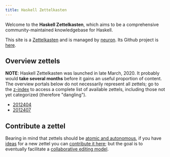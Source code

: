 ```yaml
---
title: Haskell Zettelkasten
---
```


Welcome to the **Haskell Zettelkasten**, which aims to be a comprehensive community-maintained knowledgebase for Haskell.

This site is a [Zettelkasten](https://neuron.srid.ca/2011401.html) and is managed by [neuron](https://neuron.srid.ca/). Its Github project is [here](https://github.com/srid/haskell-zettelkasten).

## Overview zettels

**NOTE**: Haskell Zettelkasten was launched in late March, 2020. It probably would **take several months** before it gains an useful proportion of content. The overview portals below do not necessarily represent all zettels; go to the [z-index](/z-index.html) to access a complete list of available zettels, including those not yet categorized (therefore "dangling"). 

* [2012404](z://frontend)
* [2012407](z://learning-challenges)

## Contribute a zettel

Bearing in mind that zettels should be [atomic and autonomous](https://neuron.srid.ca/2012101.html), if you have [ideas](https://github.com/srid/haskell-zettelkasten/projects/1) for a new zettel you can [contribute it here](https://github.com/srid/haskell-zettelkasten/issues/new); but the goal is to eventually facilitate a [collaborative editing model](https://old.reddit.com/r/haskell/comments/fpdsit/on_haskell_and_onboarding/flms0j1/).
